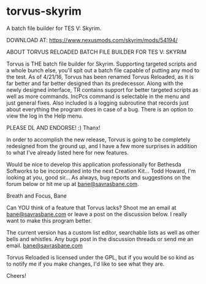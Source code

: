 # torvus-skyrim
A batch file builder for TES V: Skyrim.

DOWNLOAD AT: https://www.nexusmods.com/skyrim/mods/54194/

ABOUT TORVUS RELOADED BATCH FILE BUILDER FOR TES V: SKYRIM

Torvus is THE batch file builder for Skyrim. Supporting targeted scripts and a whole bunch else, you'll 
spit out a batch file capable of putting any mod to the test. As of 4/21/16, Torvus has been renamed Torvus
Reloaded, as it is far better and far better designed than its predecessor. Along with the newly designed 
interface, TR contains support for better targeted scripts as well as more commands. IncPcs command is 
selectable in the menu and just general fixes. Also included is a logging subroutine that records just about 
everything the program does in case of a bug. There is an option to view the log in the Help menu.

PLEASE DL AND ENDORSE! :) Thanx!

In order to accomplish the new release, Torvus is going to be completely redesigned from the ground up,
and I have a few more surprises in addition to what I've already listed here for new features. 

Would be nice to develop this application professionally for Bethesda Softworks to be incorporated into 
the next Creation Kit... Todd Howard, I'm looking at you, good sir... As always, bug reports and suggestions 
on the forum below or hit me up at bane@savrasbane.com.

Breath and Focus,
Bane


Can YOU think of a feature that Torvus lacks? Shoot me an email at bane@savrasbane.com or leave a post on 
the discussion below. I really want to make this program better.

The current version has a custom list editor, searchable lists as well as other bells and whistles. Any bugs 
post in the discussion threads or send me an email. bane@savrasbane.com

Torvus Reloaded is licensed under the GPL, but if you would be so kind as to notify me if you make changes, 
I'd like to see what they are.

Cheers!
